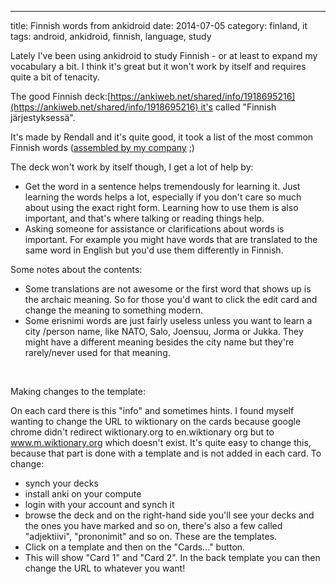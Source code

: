 ---
title: Finnish words from ankidroid
date: 2014-07-05
category: finland, it
tags: android, ankidroid, finnish, language, study

Lately I've been using ankidroid to study Finnish - or at least to expand my vocabulary a bit. I think it's great but it won't work by itself and requires quite a bit of tenacity.

The good Finnish deck:[https://ankiweb.net/shared/info/1918695216](https://ankiweb.net/shared/info/1918695216) it's called "Finnish järjestyksessä".

It's made by Rendall and it's quite good, it took a list of the most common Finnish words ([assembled by my company](http://www.csc.fi/tutkimus/alat/kielitiede/taajuussanasto-B9996/view) ;)

The deck won't work by itself though, I get a lot of help by:

- Get the word in a sentence helps tremendously for learning it. Just learning the words helps a lot, especially if you don't care so much about using the exact right form. Learning how to use them is also important, and that's where talking or reading things help.
- Asking someone for assistance or clarifications about words is important. For example you might have words that are translated to the same word in English but you'd use them differently in Finnish.

Some notes about the contents:

- Some translations are not awesome or the first word that shows up is the archaic meaning. So for those you'd want to click the edit card and change the meaning to something modern.
- Some erisnimi words are just fairly useless unless you want to learn a city /person name, like NATO, Salo, Joensuu, Jorma or Jukka. They might have a different meaning besides the city name but they're rarely/never used for that meaning.

 

Making changes to the template:

On each card there is this "info" and sometimes hints. I found myself wanting to change the URL to wiktionary on the cards because google chrome didn't redirect wiktionary.org to en.wiktionary org but to www.m.wiktionary.org which doesn't exist. It's quite easy to change this, because that part is done with a template and is not added in each card. To change:

- synch your decks
- install anki on your compute
- login with your account and synch it
- browse the deck and on the right-hand side you'll see your decks and the ones you have marked and so on, there's also a few called "adjektiivi", "prononimit" and so on. These are the templates.
- Click on a template and then on the "Cards..." button.
- This will show "Card 1" and "Card 2". In the back template you can then change the URL to whatever you want!
